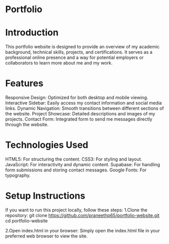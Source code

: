 # Portfolio

# Introduction
This portfolio website is designed to provide an overview of my academic background, technical skills, projects, and certifications. It serves as a professional online presence and a way for potential employers or collaborators to learn more about me and my work.

# Features
Responsive Design: Optimized for both desktop and mobile viewing.
Interactive Sidebar: Easily access my contact information and social media links.
Dynamic Navigation: Smooth transitions between different sections of the website.
Project Showcase: Detailed descriptions and images of my projects.
Contact Form: Integrated form to send me messages directly through the website.

# Technologies Used
HTML5: For structuring the content.
CSS3: For styling and layout.
JavaScript: For interactivity and dynamic content.
Supabase: For handling form submissions and storing contact messages.
Google Fonts: For typography.


# Setup Instructions
If you want to run this project locally, follow these steps:
1.Clone the repository:
  git clone https://github.com/praneethp65/portfolio-website.git
  cd portfolio-website

2.Open index.html in your browser:
  Simply open the index.html file in your preferred web browser to view the site.

